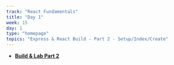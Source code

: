 ```yaml
---
track: "React Fundamentals"
title: "Day 1"
week: 15
day: 1
type: "homepage"
topics: "Express & React Build - Part 2 - Setup/Index/Create"
---
```


- [**Build & Lab Part 2**](/react-fundamentals/week-15/day-2/lecture/)